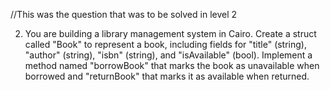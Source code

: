 //This was the question that was to be solved in level 2


2. You are building a library management system in Cairo. Create a struct called "Book" to
represent a book, including fields for "title" (string), "author" (string), "isbn" (string), and
"isAvailable" (bool). Implement a method named "borrowBook" that marks the book as
unavailable when borrowed and "returnBook" that marks it as available when returned.